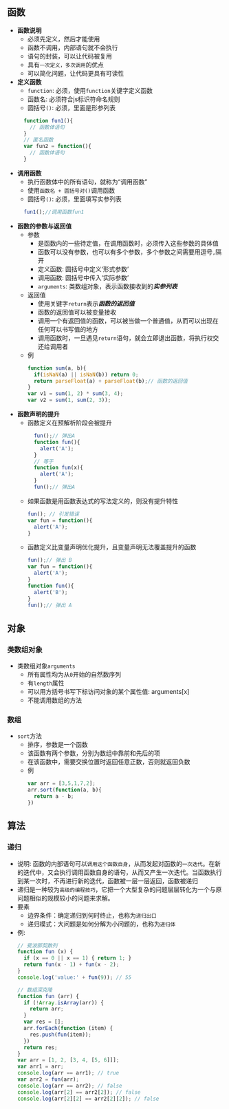 
## 函数
  - **函数说明**
    - 必须先定义，然后才能使用
    - 函数不调用，内部语句就不会执行
    - 语句的封装，可以让代码被复用
    - 具有`一次定义，多次调用`的优点
    - 可以简化问题，让代码更具有可读性
  - **定义函数**
    - `function`: 必须，使用`function`关键字定义函数
    - 函数名: 必须符合js标识符命名规则
    - 圆括号`()`: 必须，里面是形参列表  
    ```js
      function fun1(){
        // 函数体语句
      }
      // 匿名函数
      var fun2 = function(){
        // 函数体语句
      }
    ```
  - **调用函数**
    - 执行函数体中的所有语句，就称为“调用函数”
    - 使用`函数名 + 圆括号对()`调用函数
    - 圆括号`()`: 必须，里面填写实参列表  
    ```js
      fun1();//调用函数fun1
    ```
  - **函数的参数与返回值**
    - 参数
      - 是函数内的一些待定值，在调用函数时，必须传入这些参数的具体值
      - 函数可以没有参数，也可以有多个参数，多个参数之间需要用逗号`,`隔开
      - 定义函数: 圆括号中定义‘形式参数’
      - 调用函数: 圆括号中传入‘实际参数’
      - `arguments`: 类数组对象，表示函数接收到的***实参列表***
    - 返回值
      - 使用关键字`return`表示***函数的返回值***
      - 函数的返回值可以被变量接收
      - 调用一个有返回值的函数，可以被当做一个普通值，从而可以出现在任何可以书写值的地方
      - 调用函数时，一旦遇见`return`语句，就会立即退出函数，将执行权交还给调用者
    - 例
      ```js
      function sum(a, b){
        if(isNaN(a) || isNaN(b)) return 0;
        return parseFloat(a) + parseFloat(b);// 函数的返回值
      }
      var v1 = sum(1, 2) * sum(3, 4);
      var v2 = sum(1, sum(2, 3));
      ```
  - **函数声明的提升**
    - 函数定义在预解析阶段会被提升
      ```js
        fun();// 弹出A
        function fun(){
          alert('A');
        }
        // 等于
        function fun(x){
          alert('A');
        }
        fun();// 弹出A
      ```
    - 如果函数是用函数表达式的写法定义的，则没有提升特性
      ```js
      fun(); // 引发错误
      var fun = function(){
        alert('A');
      }
      ```
    - 函数定义比变量声明优化提升，且变量声明无法覆盖提升的函数
      ```js
      fun();// 弹出 B
      var fun = function(){
        alert('A');
      }
      function fun(){
        alert('B');
      }
      fun();// 弹出 A
      ```
  

## 对象
### 类数组对象
  - 类数组对象`arguments`
    - 所有属性均为从`0`开始的自然数序列
    - 有`length`属性
    - 可以用方括号书写下标访问对象的某个属性值: arguments[x]
    - 不能调用数组的方法
### 数组
  - `sort`方法
    - 排序，参数是一个函数
    - 该函数有两个参数，分别为数组中靠前和先后的项
    - 在该函数中，需要交换位置时返回任意正数，否则就返回负数
    - 例
      ```js
      var arr = [3,5,1,7,2];
      arr.sort(function(a, b){
        return a - b;
      })
      ```

## 算法
### 递归
  - 说明: 函数的内部语句可以`调用这个函数自身`，从而发起对函数的`一次迭代`。在新的迭代中，又会执行调用函数自身的语句，从而又产生一次迭代。当函数执行到某一次时，不再进行新的迭代，函数被一层一层返回，函数被递归
  - 递归是一种较为`高级的编程技巧`，它把一个大型复杂的问题层层转化为一个与原问题相似的规模较小的问题来求解。
  - 要素
    - 边界条件：确定递归到何时终止，也称为`递归出口`
    - 递归模式：大问题是如何分解为小问题的，也称为`递归体`
  - 例: 
    ```js 
    // 斐波那契数列
    function fun (x) {
      if (x == 0 || x == 1) { return 1; }
      return fun(x - 1) + fun(x - 2);
    }
    console.log('value:' + fun(9)); // 55
    ```  
    ```js
    // 数组深克隆
    function fun (arr) {
      if (!Array.isArray(arr)) {
        return arr;
      }
      var res = [];
      arr.forEach(function (item) {
        res.push(fun(item));
      })
      return res;
    }
    var arr = [1, 2, [3, 4, [5, 6]]];
    var arr1 = arr;
    console.log(arr == arr1); // true
    var arr2 = fun(arr);
    console.log(arr == arr2); // false
    console.log(arr[2] == arr2[2]); // false
    console.log(arr[2][2] == arr2[2][2]); // false
    ```



